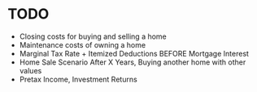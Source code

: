 # TODO
- Closing costs for buying and selling a home
- Maintenance costs of owning a home
- Marginal Tax Rate + Itemized Deductions BEFORE Mortgage Interest
- Home Sale Scenario After X Years, Buying another home with other values
- Pretax Income, Investment Returns
